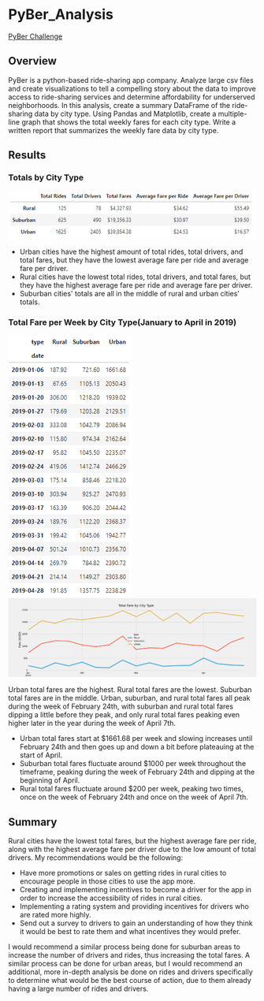 # PyBer_Analysis
[PyBer Challenge](./PyBer_Challenge.ipynb)

## Overview
PyBer is a python-based ride-sharing app company. Analyze large csv files and create visualizations to tell a compelling story about the data to improve access to ride-sharing services and determine affordability for underserved neighborhoods. In this analysis, create a summary DataFrame of the ride-sharing data by city type. Using Pandas and Matplotlib, create a multiple-line graph that shows the total weekly fares for each city type. Write a written report that summarizes the weekly fare data by city type.

## Results
### Totals by City Type
![Totals by City Type](./Images/PyBer_totals.png)

- Urban cities have the highest amount of total rides, total drivers, and total fares, but they have the lowest average fare per ride and average fare per driver.
- Rural cities have the lowest total rides, total drivers, and total fares, but they have the highest average fare per ride and average fare per driver. 
- Suburban cities' totals are all in the middle of rural and urban cities' totals.

### Total Fare per Week by City Type(January to April in 2019)
![Total Fare by City Type table](./Images/PyBer_fare_table.png)
![Total Fare by City Type](./Images/PyBer_fare_summary.png)

Urban total fares are the highest. Rural total fares are the lowest. Suburban total fares are in the middle. Urban, suburban, and rural total fares all peak during the week of February 24th, with suburban and rural total fares dipping a little before they peak, and only rural total fares peaking even higher later in the year during the week of April 7th.

- Urban total fares start at $1661.68 per week and slowing increases until February 24th and then goes up and down a bit before plateauing at the start of April.
- Suburban total fares fluctuate around $1000 per week throughout the timeframe, peaking during the week of February 24th and dipping at the beginning of April.
- Rural total fares fluctuate around $200 per week, peaking two times, once on the week of February 24th and once on the week of April 7th.


## Summary
Rural cities have the lowest total fares, but the highest average fare per ride, along with the highest average fare per driver due to the low amount of total drivers. My recommendations would be the following:
- Have more promotions or sales on getting rides in rural cities to encourage people in those cities to use the app more. 
- Creating and implementing incentives to become a driver for the app in order to increase the accessibility of rides in rural cities.
- Implementing a rating system and providing incentives for drivers who are rated more highly. 
- Send out a survey to drivers to gain an understanding of how they think it would be best to rate them and what incentives they would prefer. 

I would recommend a similar process being done for suburban areas to increase the number of drivers and rides, thus increasing the total fares. A similar process can be done for urban areas, but I would recommend an additional, more in-depth analysis be done on rides and drivers specifically to determine what would be the best course of action, due to them already having a large number of rides and drivers.


